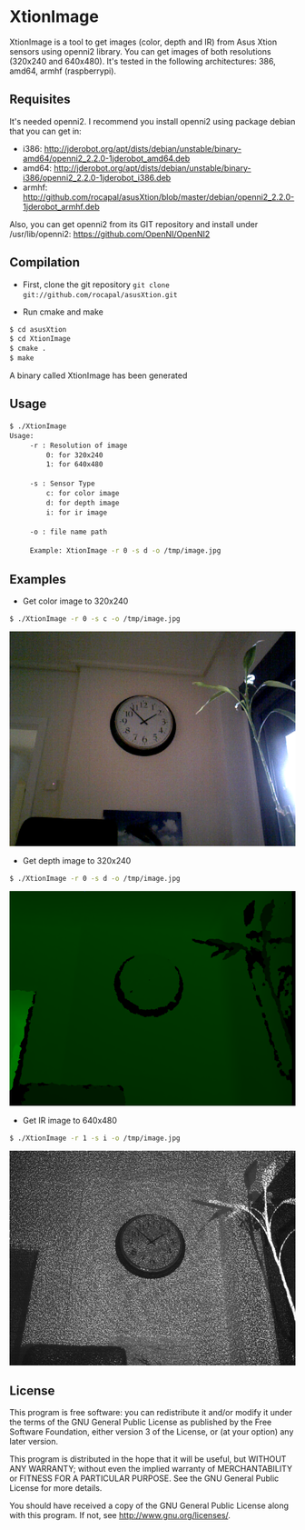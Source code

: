 # XtionImage


XtionImage is a tool to get images (color, depth and IR) from Asus Xtion sensors using openni2 library. You can get images of both resolutions (320x240 and 640x480). It's tested in the following architectures: 386, amd64, armhf (raspberrypi).


## Requisites


It's needed openni2. I recommend you install openni2 using package debian that you can get in: 

* i386: http://jderobot.org/apt/dists/debian/unstable/binary-amd64/openni2_2.2.0-1jderobot_amd64.deb
* amd64: http://jderobot.org/apt/dists/debian/unstable/binary-i386/openni2_2.2.0-1jderobot_i386.deb
* armhf: http://github.com/rocapal/asusXtion/blob/master/debian/openni2_2.2.0-1jderobot_armhf.deb

Also, you can get openni2 from its GIT repository and install under /usr/lib/openni2: https://github.com/OpenNI/OpenNI2


## Compilation

* First, clone the git repository
`git clone git://github.com/rocapal/asusXtion.git`

* Run cmake and make
```bash
$ cd asusXtion
$ cd XtionImage
$ cmake .
$ make
```
A binary called XtionImage has been generated


## Usage

```bash
$ ./XtionImage 
Usage:
	 -r : Resolution of image
		 0: for 320x240
		 1: for 640x480

	 -s : Sensor Type
		 c: for color image
		 d: for depth image
		 i: for ir image

	 -o : file name path

	 Example: XtionImage -r 0 -s d -o /tmp/image.jpg
```

## Examples

* Get color image to 320x240
```bash
$ ./XtionImage -r 0 -s c -o /tmp/image.jpg
```
![ScreenShot](https://github.com/rocapal/asusXtion/raw/master/images/color-image.png)

* Get depth image to 320x240
```bash
$ ./XtionImage -r 0 -s d -o /tmp/image.jpg
```
![ScreenShot](https://github.com/rocapal/asusXtion/raw/master/images/depth-image.png)

* Get IR image to 640x480
```bash
$ ./XtionImage -r 1 -s i -o /tmp/image.jpg
```
![ScreenShot](https://github.com/rocapal/asusXtion/raw/master/images/ir-image.png)

## License

This program is free software: you can redistribute it and/or modify
it under the terms of the GNU General Public License as published by
the Free Software Foundation, either version 3 of the License, or (at
your option) any later version.

This program is distributed in the hope that it will be useful, but
WITHOUT ANY WARRANTY; without even the implied warranty of
MERCHANTABILITY or FITNESS FOR A PARTICULAR PURPOSE.  See the GNU
General Public License for more details.

You should have received a copy of the GNU General Public License
along with this program.  If not, see http://www.gnu.org/licenses/.
